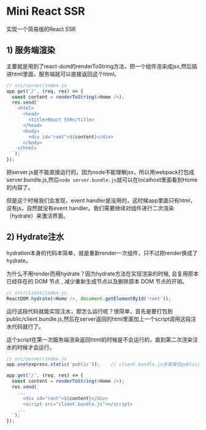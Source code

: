 # Mini React SSR
实现一个简易版的React SSR

## 1) 服务端渲染
主要就是用到了react-dom的renderToString方法，把一个组件渲染成jsx,然后插进html里面，服务端就可以直接返回这个html。

```ts
// src/server/index.js
app.get('/', (req, res) => {
  const content = renderToString(<Home />);
  res.send(`
    <html>
      <head>
        <title>React SSR</title>
      </head>
      <body>
        <div id="root">${content}</div>
      </body>
    </html>
  `);
});
```

把server.js是不能直接运行的，因为node不能理解jsx，所以用webpack打包成server.bundle.js,然后`node server.bundle.js`就可以在localhost里面看到Home的内容了。

但是这个时候我们会发现，event handler是没用的，这时候app里面只有html，没有js，自然就没有event handler。我们需要继续对组件进行二次渲染（hydrate）来激活界面。

## 2) Hydrate注水
hydration本身的代码本简单，就是重新render一次组件，只不过把render换成了hydrate。

为什么不用render而用hydrate？因为hydrate方法在实现渲染的时候, 会复用原本已经存在的 DOM 节点 , 减少重新生成节点以及删除原本 DOM 节点的开销。

 ```ts
 // src/client/index.js
 ReactDOM.hydrate(<Home />, document.getElementById('root'));
 ```

运行这段代码就能实现注水，那怎么运行呢？很简单，首先是要打包到public/client.bundle.js,然后在server返回的html里面加上一个script调用这段注水代码就行了。

这个script在第一次服务端渲染返回html的时候是不会运行的，直到第二次渲染注水的时候才会运行。

```ts
// src/server/index.js
app.use(express.static('public'));    // client.bundle.js会直接在public/里面找

app.get('/', (req, res) => {
  const content = renderToString(<Home />);
  res.send(`
    ...
      <div id="root">${content}</div>
      <script src="client.bundle.js"></script>
    ...
  `);
});
```
